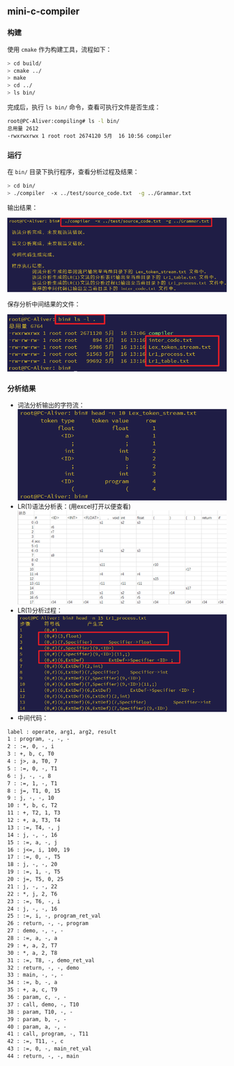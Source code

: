 ## mini-c-compiler

### 构建

使用 `cmake` 作为构建工具，流程如下：
```bash
> cd build/
> cmake ../
> make
> cd ../
> ls bin/
```
完成后，执行 `ls bin/` 命令，查看可执行文件是否生成：
```bash
root@PC-Aliver:compiling# ls -l bin/
总用量 2612
-rwxrwxrwx 1 root root 2674120 5月  16 10:56 compiler
```

### 运行

在 `bin/` 目录下执行程序，查看分析过程及结果：
```bash
> cd bin/
> ./compiler  -x ../test/source_code.txt  -g ../Grammar.txt
```
输出结果：

![output](img/shell-output.png)

保存分析中间结果的文件：

![inter_file](img/inter-file.png)

### 分析结果

- 词法分析输出的字符流：
![lex_out](img/lex_out_demo.png)
- LR(1)语法分析表：(用excel打开以便查看)
![lr1_table](img/lr1_table_demo.png)
- LR(1)分析过程：
![lr1_process](img/lr1_process_demo.png)
- 中间代码：
```txt
label : operate, arg1, arg2, result
1 : program, -, -, -
2 : :=, 0, -, i
3 : +, b, c, T0
4 : j>, a, T0, 7
5 : :=, 0, -, T1
6 : j, -, -, 8
7 : :=, 1, -, T1
8 : j=, T1, 0, 15
9 : j, -, -, 10
10 : *, b, c, T2
11 : +, T2, 1, T3
12 : +, a, T3, T4
13 : :=, T4, -, j
14 : j, -, -, 16
15 : :=, a, -, j
16 : j<=, i, 100, 19
17 : :=, 0, -, T5
18 : j, -, -, 20
19 : :=, 1, -, T5
20 : j=, T5, 0, 25
21 : j, -, -, 22
22 : *, j, 2, T6
23 : :=, T6, -, i
24 : j, -, -, 16
25 : :=, i, -, program_ret_val
26 : return, -, -, program
27 : demo, -, -, -
28 : :=, a, -, a
29 : +, a, 2, T7
30 : *, a, 2, T8
31 : :=, T8, -, demo_ret_val
32 : return, -, -, demo
33 : main, -, -, -
34 : :=, b, -, a
35 : +, a, c, T9
36 : param, c, -, -
37 : call, demo, -, T10
38 : param, T10, -, -
39 : param, b, -, -
40 : param, a, -, -
41 : call, program, -, T11
42 : :=, T11, -, c
43 : :=, 0, -, main_ret_val
44 : return, -, -, main
```
